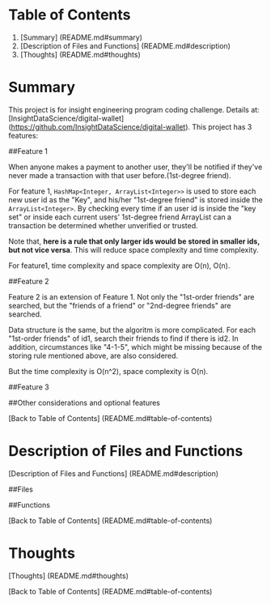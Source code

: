 # Table of Contents

1. [Summary] (README.md#summary)
2. [Description of Files and Functions] (README.md#description)
3. [Thoughts] (README.md#thoughts)

# Summary

This project is for insight engineering program coding challenge. Details at: [InsightDataScience/digital-wallet] (https://github.com/InsightDataScience/digital-wallet).
This project has 3 features:

##Feature 1

When anyone makes a payment to another user, they'll be notified if they've never made a transaction with that user before.(1st-degree friend).

For feature 1, `HashMap<Integer, ArrayList<Integer>>` is used to store each new user id as the "Key", and his/her "1st-degree friend" is stored inside the `ArrayList<Integer>`. By checking every time if an user id is inside the "key set" or inside each current users' 1st-degree friend ArrayList can a transaction be determined whether unverified or trusted.

Note that, **here is a rule that only larger ids would be stored in smaller ids, but not vice versa**. This will reduce space complexity and time complexity.

For feature1, time complexity and space complexity are O(n), O(n).

##Feature 2

Feature 2 is an extension of Feature 1. Not only the "1st-order friends" are searched, but the "friends of a friend" or "2nd-degree friends" are searched.

Data structure is the same, but the algoritm is more complicated. For each "1st-order friends" of id1, search their friends to find if there is id2. In addition, circumstances like "4-1-5", which might be missing because of the storing rule mentioned above, are also considered.

But the time complexity is O(n^2), space complexity is O(n).

##Feature 3

##Other considerations and optional features

[Back to Table of Contents] (README.md#table-of-contents)

# Description of Files and Functions
[Description of Files and Functions] (README.md#description)


##Files


##Functions

[Back to Table of Contents] (README.md#table-of-contents)

# Thoughts
[Thoughts] (README.md#thoughts)

[Back to Table of Contents] (README.md#table-of-contents)
